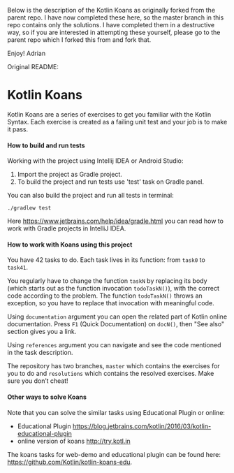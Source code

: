 Below is the description of the Kotlin Koans as originally forked from the parent repo. I have now completed these here, so the master branch in this repo contains only the solutions. I have completed them in a destructive way, so if you are interested in attempting these yourself, please go to the parent repo which I forked this from and fork that.

Enjoy!
Adrian


Original README:

Kotlin Koans
===========

Kotlin Koans are a series of exercises to get you familiar with the Kotlin Syntax. 
Each exercise is created as a failing unit test and your job is to make it pass. 

#### How to build and run tests

Working with the project using Intellij IDEA or Android Studio:

1. Import the project as Gradle project.
2. To build the project and run tests use 'test' task on Gradle panel. 

You can also build the project and run all tests in terminal:
```
./gradlew test
```
Here https://www.jetbrains.com/help/idea/gradle.html you can read how to work with Gradle projects in IntelliJ IDEA.

#### How to work with Koans using this project

You have 42 tasks to do. 
Each task lives in its function: from `task0` to `task41`.

You regularly have to change the function `taskN` by replacing its body (which starts out as the function invocation `todoTaskN()`), with the correct code according to the problem.
The function `todoTaskN()` throws an exception, so you have to replace that invocation with meaningful code.

Using `documentation` argument you can open the related part of Kotlin online documentation.
Press `F1` (Quick Documentation) on `docN()`, then "See also" section gives you a link.

Using `references` argument you can navigate and see the code mentioned in the task description.

The repository has two branches, `master` which contains the exercises for you to do and `resolutions` which contains the resolved exercises. 
Make sure you don’t cheat!

#### Other ways to solve Koans

Note that you can solve the similar tasks using Educational Plugin or online:

- Educational Plugin https://blog.jetbrains.com/kotlin/2016/03/kotlin-educational-plugin
- online version of koans http://try.kotl.in

The koans tasks for web-demo and educational plugin can be found here: https://github.com/Kotlin/kotlin-koans-edu.
